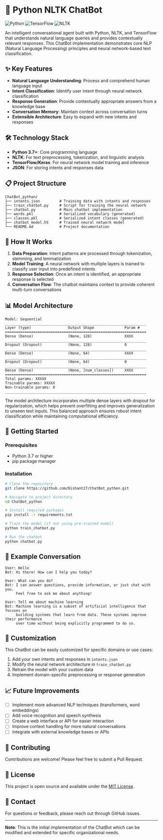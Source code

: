 # 🤖 Python NLTK ChatBot

![Python](https://img.shields.io/badge/Python-3.7+-blue.svg?style=for-the-badge&logo=python&logoColor=white)
![TensorFlow](https://img.shields.io/badge/TensorFlow-2.0+-orange.svg?style=for-the-badge&logo=tensorflow&logoColor=white)
![NLTK](https://img.shields.io/badge/NLTK-3.5+-green.svg?style=for-the-badge&logo=nltk&logoColor=white)

An intelligent conversational agent built with Python, NLTK, and TensorFlow that understands natural language queries and provides contextually relevant responses. This ChatBot implementation demonstrates core NLP (Natural Language Processing) principles and neural network-based text classification.

## ✨ Key Features

- **Natural Language Understanding**: Process and comprehend human language input
- **Intent Classification**: Identify user intent through neural network classification
- **Response Generation**: Provide contextually appropriate answers from a knowledge base
- **Conversation Memory**: Maintain context across conversation turns
- **Extensible Architecture**: Easy to expand with new intents and responses

## 🛠️ Technology Stack

- **Python 3.7+**: Core programming language
- **NLTK**: For text preprocessing, tokenization, and linguistic analysis
- **TensorFlow/Keras**: For neural network model training and inference
- **JSON**: For storing intents and responses data

## 📋 Project Structure

```
ChatBot_python/
├── intents.json         # Training data with intents and responses
├── train_chatbot.py     # Script for training the neural network
├── chatbot.py           # Main chatbot implementation
├── words.pkl            # Serialized vocabulary (generated)
├── classes.pkl          # Serialized intent classes (generated)
├── chatbot_model.h5     # Trained neural network model
└── README.md            # Project documentation
```

## 🧠 How It Works

1. **Data Preparation**: Intent patterns are processed through tokenization, stemming, and lemmatization
2. **Model Training**: A neural network with multiple layers is trained to classify user input into predefined intents
3. **Response Selection**: Once an intent is identified, an appropriate response is selected
4. **Conversation Flow**: The chatbot maintains context to provide coherent multi-turn conversations

## 📊 Model Architecture

```
Model: Sequential
_________________________________________________________________
Layer (type)                 Output Shape              Param #   
=================================================================
Dense (Dense)                (None, 128)               XXXX      
_________________________________________________________________
Dropout (Dropout)            (None, 128)               0         
_________________________________________________________________
Dense (Dense)                (None, 64)                XXXX      
_________________________________________________________________
Dropout (Dropout)            (None, 64)                0         
_________________________________________________________________
Dense (Dense)                (None, [num_classes])     XXXX      
=================================================================
Total params: XXXXX
Trainable params: XXXXX
Non-trainable params: 0
_________________________________________________________________
```

The model architecture incorporates multiple dense layers with dropout for regularization, which helps prevent overfitting and improves generalization to unseen text inputs. This balanced approach ensures robust intent classification while maintaining computational efficiency.

## 🚀 Getting Started

### Prerequisites
- Python 3.7 or higher
- pip package manager

### Installation

```bash
# Clone the repository
git clone https://github.com/Dishant27/ChatBot_python.git

# Navigate to project directory
cd ChatBot_python

# Install required packages
pip install -r requirements.txt

# Train the model (if not using pre-trained model)
python train_chatbot.py

# Run the chatbot
python chatbot.py
```

## 💬 Example Conversation

```
User: Hello
Bot: Hi there! How can I help you today?

User: What can you do?
Bot: I can answer questions, provide information, or just chat with you. 
     Feel free to ask me about anything!

User: Tell me about machine learning
Bot: Machine learning is a subset of artificial intelligence that focuses on 
     building systems that learn from data. These systems improve their performance
     over time without being explicitly programmed to do so.
```

## 🔧 Customization

This ChatBot can be easily customized for specific domains or use cases:

1. Add your own intents and responses in `intents.json`
2. Modify the neural network architecture in `train_chatbot.py`
3. Retrain the model with your custom data
4. Implement domain-specific preprocessing or response generation

## 📈 Future Improvements

- [ ] Implement more advanced NLP techniques (transformers, word embeddings)
- [ ] Add voice recognition and speech synthesis
- [ ] Create a web interface or API for easier interaction
- [ ] Improve context handling for more natural conversations
- [ ] Integrate with external knowledge bases or APIs

## 🤝 Contributing

Contributions are welcome! Please feel free to submit a Pull Request.

## 📄 License

This project is open source and available under the [MIT License](LICENSE).

## 📧 Contact

For questions or feedback, please reach out through GitHub issues.

---

**Note**: This is the initial implementation of the ChatBot which can be modified and extended for specific organizational needs.
